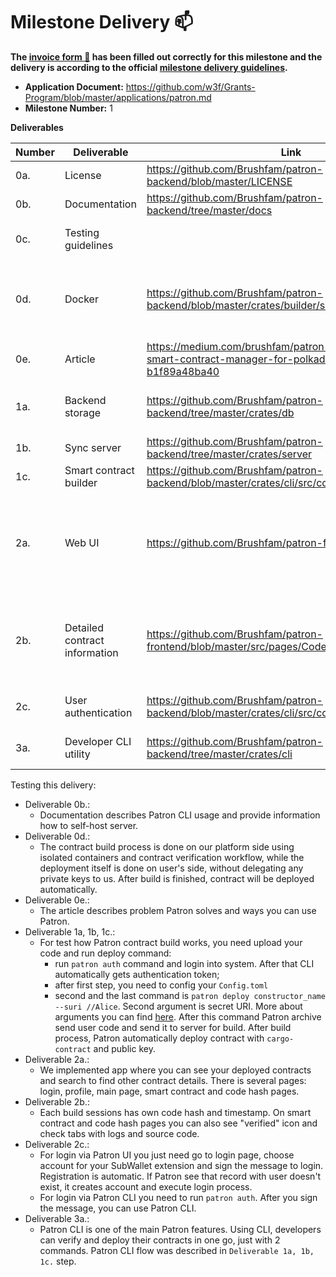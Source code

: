 # Milestone Delivery :mailbox:

**The [invoice form :pencil:](https://docs.google.com/forms/d/e/1FAIpQLSfmNYaoCgrxyhzgoKQ0ynQvnNRoTmgApz9NrMp-hd8mhIiO0A/viewform) has been filled out correctly for this milestone and the delivery is according to the official [milestone delivery guidelines](https://github.com/w3f/Grants-Program/blob/master/docs/Support%20Docs/milestone-deliverables-guidelines.md).**

* **Application Document:** https://github.com/w3f/Grants-Program/blob/master/applications/patron.md
* **Milestone Number:** 1

**Deliverables**

| Number | Deliverable                   | Link                                                                                                           | Notes                                                                                     |
|--------|-------------------------------|----------------------------------------------------------------------------------------------------------------|-------------------------------------------------------------------------------------------|
| 0a.    | License                       | https://github.com/Brushfam/patron-backend/blob/master/LICENSE                                                 |                                                                                           |
| 0b.    | Documentation                 | https://github.com/Brushfam/patron-backend/tree/master/docs                                                    |                                                                                           |
| 0c.    | Testing guidelines            |                                                                                                                | The server is covered by unit tests                                                       |                                                                                               
| 0d.    | Docker                        | https://github.com/Brushfam/patron-backend/blob/master/crates/builder/src/process/container.rs                 | Containers are instantiated for each contract verification individually                   |
| 0e.    | Article                       | https://medium.com/brushfam/patron-is-your-one-stop-smart-contract-manager-for-polkadot-ecosystem-b1f89a48ba40 |                                                                                           |
| 1a.    | Backend storage               | https://github.com/Brushfam/patron-backend/tree/master/crates/db                                               | PostgreSQL, S3-compatible storage                                                         |
| 1b.    | Sync server                   | https://github.com/Brushfam/patron-backend/tree/master/crates/server                                           |                                                                                           |
| 1c.    | Smart contract builder        | https://github.com/Brushfam/patron-backend/blob/master/crates/cli/src/commands/deploy.rs                       |                                                                                           |
| 2a.    | Web UI                        | https://github.com/Brushfam/patron-frontend                                                                    | can be used for authentication, searching contracts details, review user build sessions   |
| 2b.    | Detailed contract information | https://github.com/Brushfam/patron-frontend/blob/master/src/pages/CodeHashWindow.tsx                           | provided fields such as code hash, timestamp, session build logs, contract addresses etc. |
| 2c.    | User authentication           | https://github.com/Brushfam/patron-backend/blob/master/crates/cli/src/commands/auth.rs                         | Patron uses SubConnect integration                                                        |
| 3a.    | Developer CLI utility         | https://github.com/Brushfam/patron-backend/tree/master/crates/cli                                              | developer-oriented CLI utility                                                            |

Testing this delivery:
- Deliverable 0b.:
    - Documentation describes Patron CLI usage and provide information how to self-host server.
- Deliverable 0d.:
    - The contract build process is done on our platform side using isolated containers and contract verification workflow, while the
      deployment itself is done on user's side, without delegating any private keys to us. After build is finished, contract will be deployed automatically.
- Deliverable 0e.:
    - The article describes problem Patron solves and ways you can use Patron.
- Deliverable 1a, 1b, 1c.:
    - For test how Patron contract build works, you need upload your code and run deploy command:
        - run `patron auth` command and login into system. After that CLI automatically gets authentication token;
        - after first step, you need to config your `Config.toml`
        - second and the last command is `patron deploy constructor_name --suri //Alice`. Second argument is secret URI. More
          about arguments you can find [here](https://github.com/Brushfam/patron-backend/blob/master/docs/cli.md). After this command
          Patron archive send user code and send it to server for build. After build process, Patron automatically deploy contract
          with `cargo-contract` and public key.
- Deliverable 2a.:
    - We implemented app where you can see your deployed contracts and search to find other contract details.
      There is several pages: login, profile, main page, smart contract and code hash pages.
- Deliverable 2b.:
    - Each build sessions has own code hash and timestamp. On smart contract and code hash pages you can also see "verified" icon and check tabs with logs and source code.
- Deliverable 2c.:
    - For login via Patron UI you just need go to login page, choose account for your SubWallet extension and sign the message to login. Registration
      is automatic. If Patron see that record with user doesn't exist, it creates account and execute login process.
    - For login via Patron CLI you need to run `patron auth`. After you sign the message, you can use Patron CLI.
- Deliverable 3a.:
    - Patron CLI is one of the main Patron features. Using CLI, developers can verify and deploy their contracts in one go, just with 2 commands.
      Patron CLI flow was described in `Deliverable 1a, 1b, 1c.` step. 